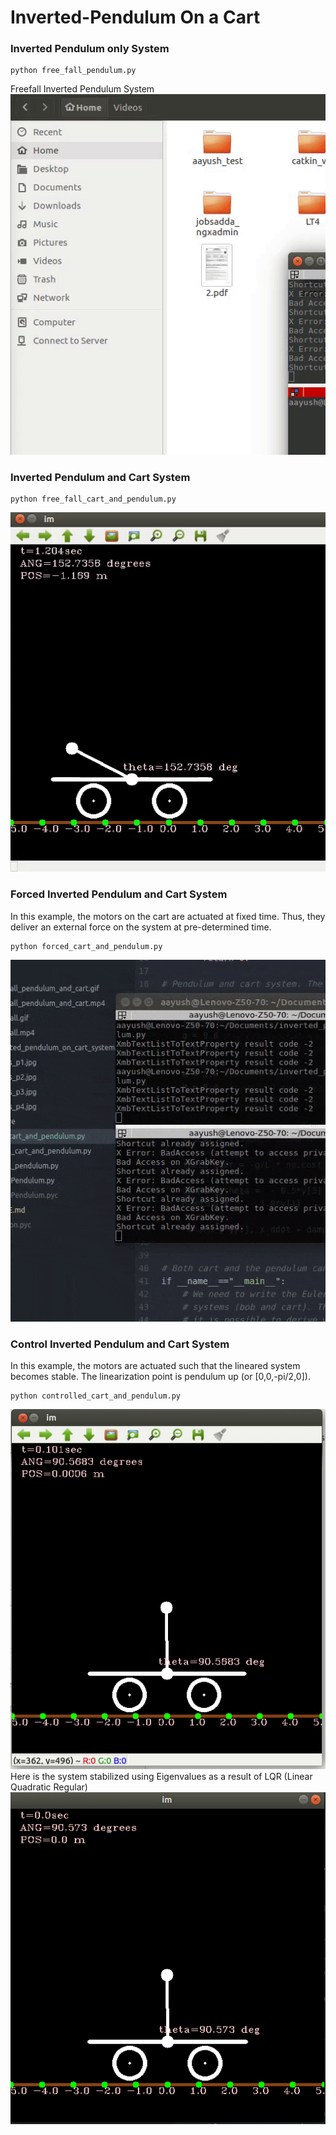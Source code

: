 # Inverted-Pendulum On a Cart
### Inverted Pendulum only System
```
python free_fall_pendulum.py
```
Freefall Inverted Pendulum System
![Free fall Inverted Pendulum](freefall.gif)
### Inverted Pendulum and Cart System
```
python free_fall_cart_and_pendulum.py
```
![Free fall Inverted Pendulum and Cart](freefall_pendulum_and_cart.gif)

### Forced Inverted Pendulum and Cart System
In this example, the motors on the cart are actuated at fixed time.
Thus, they deliver an external force on the system at pre-determined time.
```
python forced_cart_and_pendulum.py
```
![Forced Inverted Pendulum and Cart](forced_pendulum_cart.gif)

### Control Inverted Pendulum and Cart System
In this example, the motors are actuated such that the lineared system
becomes stable. The linearization point is pendulum up (or [0,0,-pi/2,0]).
```
python controlled_cart_and_pendulum.py
```
![Controlled Inverted Pendulum and Cart](controlled_cart_and_pendulum.gif)
Here is the system stabilized using Eigenvalues as a result of LQR (Linear Quadratic Regular)
![Controlled Inverted Pendulum and Cart](LQR_controlled_cartpend.gif)
